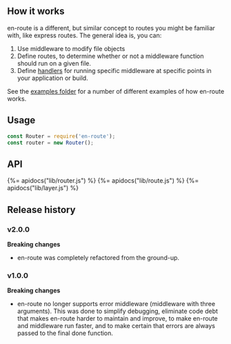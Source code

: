 ## How it works

en-route is a different, but similar concept to routes you might be familiar with, like express routes. The general idea is, you can:

1. Use middleware to modify file objects
1. Define routes, to determine whether or not a middleware function should run on a given file.
1. Define [handlers](#handlers) for running specific middleware at specific points in your application or build.

See the [examples folder](./examples) for a number of different examples of how en-route works.

## Usage

```js
const Router = require('en-route');
const router = new Router();
```

## API
{%= apidocs("lib/router.js") %}
{%= apidocs("lib/route.js") %}
{%= apidocs("lib/layer.js") %}

## Release history

### v2.0.0

**Breaking changes**

- en-route was completely refactored from the ground-up. 

### v1.0.0

**Breaking changes**

- en-route no longer supports error middleware (middleware with three arguments). This was done to simplify debugging, eliminate code debt that makes en-route harder to maintain and improve, to make en-route and middleware run faster, and to make certain that errors are always passed to the final done function.

